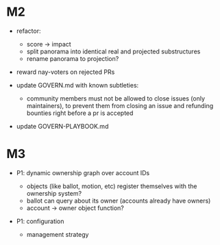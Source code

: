 # M2

- refactor:
  - score -> impact
  - split panorama into identical real and projected substructures
  - rename panorama to projection?

- reward nay-voters on rejected PRs

- update GOVERN.md with known subtleties:
  - community members must not be allowed to close issues (only maintainers), to prevent them from closing an issue and refunding bounties right before a pr is accepted
- update GOVERN-PLAYBOOK.md

# M3

- P1: dynamic ownership graph over account IDs
  - objects (like ballot, motion, etc) register themselves with the ownership system?
  - ballot can query about its owner (accounts already have owners)
  - account -> owner object function?

- P1: configuration
  - management strategy
